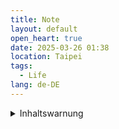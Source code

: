 ```yaml
---
title: Note
layout: default
open_heart: true
date: 2025-03-26 01:38
location: Taipei
tags: 
  - Life
lang: de-DE
---
```


<details><summary>Inhaltswarnung</summary>

Ich will überhaupt nicht leben. Es ist zu anstrengend.

</details>

